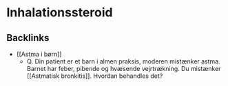 # Inhalationssteroid
## Backlinks
* [[Astma i børn]]
	* Q. Din patient er et barn i almen praksis, moderen mistænker astma. Barnet har feber, pibende og hvæsende vejrtrækning. Du mistænker [[Astmatisk bronkitis]]. Hvordan behandles det?

<!-- #anki/tag/med/gp #anki/deck/Medicine #anki/tag/med/Lung medicine# -->

<!-- {BearID:59CFF86C-7C6E-4852-B017-3E04DD88FC65-3083-000009C131FB09D5} -->
